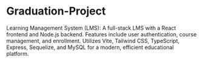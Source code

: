 # Graduation-Project
Learning Management System (LMS): A full-stack LMS with a React frontend and Node.js backend. Features include user authentication, course management, and enrollment. Utilizes Vite, Tailwind CSS, TypeScript, Express, Sequelize, and MySQL for a modern, efficient educational platform.
